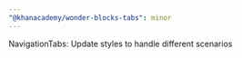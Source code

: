 ```yaml
---
"@khanacademy/wonder-blocks-tabs": minor
---
```


NavigationTabs: Update styles to handle different scenarios

